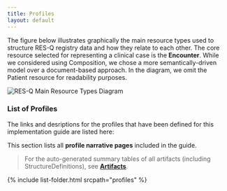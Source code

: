```yaml
---
title: Profiles
layout: default
---
```


The figure below illustrates graphically the main resource types used to structure RES-Q registry data and how they relate to each other. The core resource selected for representing a clinical case is the **Encounter**. While we considered using Composition, we chose a more semantically-driven model over a document-based approach. In the diagram, we omit the Patient resource for readability purposes.

![RES-Q Main Resource Types Diagram]({{site.baseurl}}/input/images/FHIR-Resources-Diagram.png)

### List of Profiles

The links and desriptions for the profiles that have been defined for this implementation guide are listed here:



This section lists all **profile narrative pages** included in the guide.

> For the auto-generated summary tables of all artifacts (including StructureDefinitions), see **[Artifacts](artifacts.html)**.

{% include list-folder.html srcpath="profiles" %}

